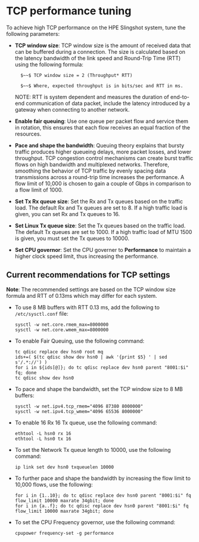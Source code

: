 
# TCP performance tuning

To achieve high TCP performance on the HPE Slingshot system, tune the following parameters:

- **TCP window size**: TCP window size is the amount of received data that can be buffered during a connection. The size is calculated based on the latency bandwidth of the link speed and Round-Trip Time (RTT) using the following formula:

  ```
    $~~$ TCP window size = 2 (Throughput* RTT)

    $~~$ Where, expected throughput is in bits/sec and RTT in ms.
  ```    

  NOTE: RTT is system dependent and measures the duration of end-to-end communication of data packet, include the latency introduced by a gateway when connecting to another network.

- **Enable fair queuing**: Use one queue per packet flow and service them in rotation, this ensures that each flow receives an equal fraction of the resources.

- **Pace and shape the bandwidth**: Queuing theory explains that bursty traffic produces higher queueing delays, more packet losses, and lower throughput. TCP congestion control mechanisms can create burst traffic flows on high bandwidth and multiplexed networks. Therefore, smoothing the behavior of TCP traffic by evenly spacing data transmissions across a round-trip time increases the performance. A flow limit of 10,000 is chosen to gain a couple of Gbps in comparison to a flow limit of 1000.

- **Set Tx Rx queue size**: Set the Rx and Tx queues based on the traffic load. The default Rx and Tx queues are set to 8. If a high traffic load is given, you can set Rx and Tx queues to 16.

- **Set Linux Tx queue size**: Set the Tx queues based on the traffic load. The default Tx queues are set to 1000. If a high traffic load of MTU 1500 is given, you must set the Tx queues to 10000.

- **Set CPU governor**: Set the CPU governer to **Performance** to maintain a higher clock speed limit, thus increasing the performance.

## Current recommendations for TCP settings

**Note**: The recommended settings are based on the TCP window size formula and RTT of 0.13ms which may differ for each system.

- To use 8 MB buffers with RTT 0.13 ms, add the following to `/etc/sysctl.conf` file:

  ```screen
  sysctl -w net.core.rmem_max=8000000
  sysctl -w net.core.wmem_max=8000000
  ```

- To enable Fair Queuing, use the following command:

  ```screen
  tc qdisc replace dev hsn0 root mq
  ids+=( $(tc qdisc show dev hsn0 | awk '{print $5} ' | sed s'/.*://') )
  for i in ${ids[@]}; do tc qdisc replace dev hsn0 parent "8001:$i" fq; done
  tc qdisc show dev hsn0
  ```

- To pace and shape the bandwidth, set the TCP window size to 8 MB buffers:

  ```screen
  sysctl -w net.ipv4.tcp_rmem="4096 87380 8000000"
  sysctl -w net.ipv4.tcp_wmem="4096 65536 8000000"
  ```

- To enable 16 Rx 16 Tx queue, use the following command:

  ```screen
  ethtool -L hsn0 rx 16
  ethtool -L hsn0 tx 16
  ```

- To set the Network Tx queue length to 10000, use the following command:
  
  ```screen
  ip link set dev hsn0 txqueuelen 10000
  ```

- To further pace and shape the bandwidth by increasing the flow limit to 10,000 flows, use the following:
  
  ```screen
  for i in {1..10}; do tc qdisc replace dev hsn0 parent "8001:$i" fq flow_limit 10000 maxrate 34gbit; done
  for i in {a..f}; do tc qdisc replace dev hsn0 parent "8001:$i" fq flow_limit 10000 maxrate 34gbit; done
  ```

- To set the CPU Frequency governor, use the following command:

  ```screen
  cpupower frequency-set -g performance
  ```
